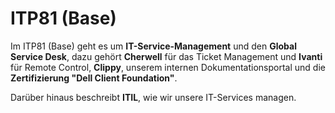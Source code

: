 # ITP81 (Base)

Im ITP81 (Base) geht es um **IT-Service-Management** und den **Global Service Desk**, dazu gehört **Cherwell** für das Ticket Management und **Ivanti** für Remote Control, **Clippy**, unserem internen Dokumentationsportal und die **Zertifizierung "Dell Client Foundation"**.

Darüber hinaus beschreibt **ITIL**, wie wir unsere IT-Services managen.